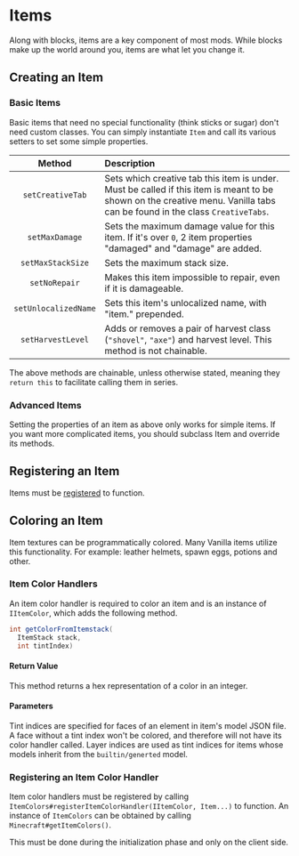 Items
=====

Along with blocks, items are a key component of most mods. While blocks make up the world around you, items are what let you change it.

Creating an Item
----------------

### Basic Items

Basic items that need no special functionality (think sticks or sugar) don't need custom classes. You can simply instantiate `Item` and call its various setters to set some simple properties.

|         Method         |                  Description                  |
|:----------------------:|:----------------------------------------------|
|    `setCreativeTab`    | Sets which creative tab this item is under. Must be called if this item is meant to be shown on the creative menu. Vanilla tabs can be found in the class `CreativeTabs`. |
|     `setMaxDamage`     | Sets the maximum damage value for this item. If it's over `0`, 2 item properties "damaged" and "damage" are added. |
|    `setMaxStackSize`   | Sets the maximum stack size.                  |
|      `setNoRepair`     | Makes this item impossible to repair, even if it is damageable. |
|  `setUnlocalizedName`  | Sets this item's unlocalized name, with "item." prepended. |
|    `setHarvestLevel`   | Adds or removes a pair of harvest class (`"shovel"`, `"axe"`) and harvest level. This method is not chainable. |

The above methods are chainable, unless otherwise stated, meaning they `return this` to facilitate calling them in series.

### Advanced Items

Setting the properties of an item as above only works for simple items. If you want more complicated items, you should subclass Item and override its methods.

Registering an Item
-------------------

Items must be [registered][registering] to function.

Coloring an Item
----------------

Item textures can be programmatically colored. Many Vanilla items utilize this functionality. For example: leather helmets, spawn eggs, potions and other.

### Item Color Handlers

An item color handler is required to color an item and is an instance of `IItemColor`, which adds the following method.

```java
int getColorFromItemstack(
  ItemStack stack, 
  int tintIndex)
```

#### Return Value

This method returns a hex representation of a color in an integer.

#### Parameters

Tint indices are specified for faces of an element in item's model JSON file. A face without a tint index won't be colored, and therefore will not have its color handler called. Layer indices are used as tint indices for items whose models inherit from the `builtin/generted` model.

### Registering an Item Color Handler

Item color handlers must be registered by calling `ItemColors#registerItemColorHandler(IItemColor, Item...)` to function. An instance of `ItemColors` can be obtained by calling `Minecraft#getItemColors()`. 

This must be done during the initialization phase and only on the client side.

[registering]: ../concepts/registries.md#registering-things
